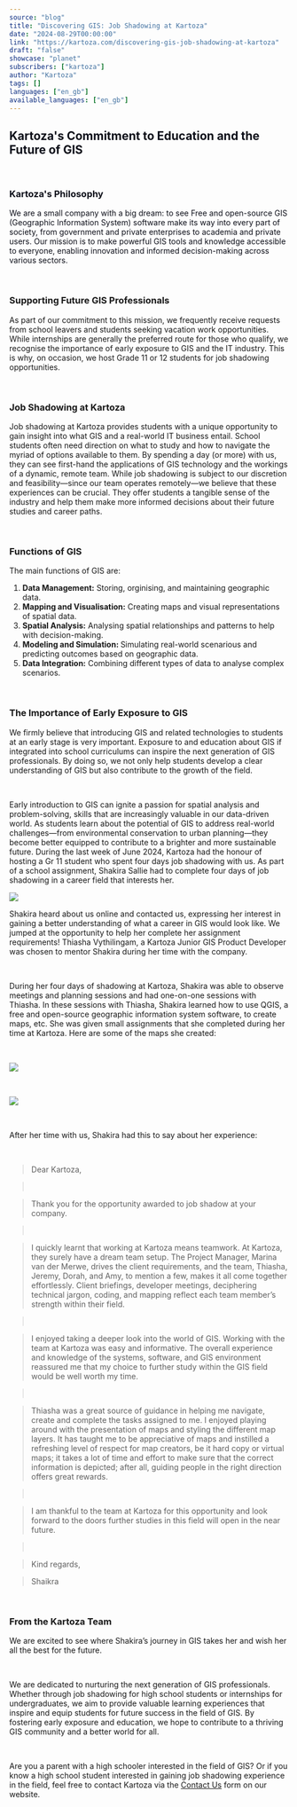 ```yaml
---
source: "blog"
title: "Discovering GIS: Job Shadowing at Kartoza"
date: "2024-08-29T00:00:00"
link: "https://kartoza.com/discovering-gis-job-shadowing-at-kartoza"
draft: "false"
showcase: "planet"
subscribers: ["kartoza"]
author: "Kartoza"
tags: []
languages: ["en_gb"]
available_languages: ["en_gb"]
---
```


<div class="ql-editor read-mode"><h2><span style="background-color: transparent; color: rgb(14, 16, 26);">Kartoza's Commitment to Education and the Future of GIS</span></h2><p><br /></p><h3><span style="background-color: transparent; color: rgb(14, 16, 26);">Kartoza's Philosophy</span></h3><p><span style="background-color: transparent; color: rgb(14, 16, 26);">We are a small company with a big dream: to see Free and open-source GIS (Geographic Information System) software make its way into every part of society, from government and private enterprises to academia and private users. Our mission is to make powerful GIS tools and knowledge accessible to everyone, enabling innovation and informed decision-making across various sectors.</span></p><p><br /></p><h3>Supporting Future GIS Professionals</h3><p>As part of our commitment to this mission, we frequently receive requests from school leavers and students seeking vacation work opportunities. While internships are generally the preferred route for those who qualify, we recognise the importance of early exposure to GIS and the IT industry. This is why, on occasion, we host Grade 11 or 12 students for job shadowing opportunities.</p><p><br /></p><h3>Job Shadowing at Kartoza</h3><p>Job shadowing at Kartoza provides students with a unique opportunity to gain insight into what GIS and a real-world IT business entail. School students often need direction on what to study and how to navigate the myriad of options available to them. By spending a day (or more) with us, they can see first-hand the applications of GIS technology and the workings of a dynamic, remote team. While job shadowing is subject to our discretion and feasibility—since our team operates remotely—we believe that these experiences can be crucial. They offer students a tangible sense of the industry and help them make more informed decisions about their future studies and career paths.</p><p><br /></p><h3>Functions of GIS</h3><p>The main functions of GIS are:</p><ol><li><span class="ql-ui" contenteditable="false"></span><strong>Data Management:</strong> Storing, orginising, and maintaining geographic data.</li><li><span class="ql-ui" contenteditable="false"></span><strong>Mapping and Visualisation:</strong> Creating maps and visual representations of spatial data.</li><li><span class="ql-ui" contenteditable="false"></span><strong>Spatial Analysis:</strong> Analysing spatial relationships and patterns to help with decision-making.</li><li><span class="ql-ui" contenteditable="false"></span><strong>Modeling and Simulation: </strong>Simulating real-world scenarious and predicting outcomes based on geographic data.</li><li><span class="ql-ui" contenteditable="false"></span><strong>Data Integration:</strong> Combining different types of data to analyse complex scenarios.</li></ol><p><br /></p><h3>The Importance of Early Exposure to GIS</h3><p>We firmly believe that introducing GIS and related technologies to students at an early stage is very important. Exposure to and education about GIS if integrated into school curriculums can inspire the next generation of GIS professionals. By doing so, we not only help students develop a clear understanding of GIS but also contribute to the growth of the field.</p><p><br /></p><p>Early introduction to GIS can ignite a passion for spatial analysis and problem-solving, skills that are increasingly valuable in our data-driven world. As students learn about the potential of GIS to address real-world challenges—from environmental conservation to urban planning—they become better equipped to contribute to a brighter and more sustainable future. During the last week of June 2024, Kartoza had the honour of hosting a Gr 11 student who spent four days job shadowing with us. As part of a school assignment, Shakira Sallie had to complete four days of job shadowing in a career field that interests her.</p><p><img src="https://kartoza.com/files/R5c05TL.png" /></p><p>Shakira heard about us online and contacted us, expressing her interest in gaining a better understanding of what a career in GIS would look like. We jumped at the opportunity to help her complete her assignment requirements! Thiasha Vythilingam, a Kartoza Junior GIS Product Developer was chosen to mentor Shakira during her time with the company.</p><p><br /></p><p>During her four days of shadowing at Kartoza, Shakira was able to observe meetings and planning sessions and had one-on-one sessions with Thiasha. In these sessions with Thiasha, Shakira learned how to use QGIS, a free and open-source geographic information system software, to create maps, etc. She was given small assignments that she completed during her time at Kartoza. Here are some of the maps she created:</p><p><br /></p><p><img src="https://kartoza.com/files/rLD0lUk.jpg" /></p><p><br /></p><p><img src="https://kartoza.com/files/0jzlbsv.jpg" /></p><p><br /></p><p>After her time with us, Shakira had this to say about her experience:</p><p><br /></p><blockquote>Dear Kartoza,</blockquote><blockquote><br /></blockquote><blockquote>Thank you for the opportunity awarded to job shadow at your company.</blockquote><blockquote><br /></blockquote><blockquote>I quickly learnt that working at Kartoza means teamwork. At Kartoza, they surely have a dream team setup. The Project Manager, Marina van der Merwe, drives the client requirements, and the team, Thiasha, Jeremy, Dorah, and Amy, to mention a few, makes it all come together effortlessly. Client briefings, developer meetings, deciphering technical jargon, coding, and mapping reflect each team member’s strength within their field.</blockquote><blockquote><br /></blockquote><blockquote>I enjoyed taking a deeper look into the world of GIS. Working with the team at Kartoza was easy and informative. The overall experience and knowledge of the systems, software, and GIS environment reassured me that my choice to further study within the GIS field would be well worth my time.</blockquote><blockquote><br /></blockquote><blockquote>Thiasha was a great source of guidance in helping me navigate, create and complete the tasks assigned to me. I enjoyed playing around with the presentation of maps and styling the different map layers. It has taught me to be appreciative of maps and instilled a refreshing level of respect for map creators, be it hard copy or virtual maps; it takes a lot of time and effort to make sure that the correct information is depicted; after all, guiding people in the right direction offers great rewards.</blockquote><blockquote><br /></blockquote><blockquote>I am thankful to the team at Kartoza for this opportunity and look forward to the doors further studies in this field will open in the near future.</blockquote><blockquote><br /></blockquote><blockquote>Kind regards,</blockquote><blockquote>Shaikra</blockquote><p><br /></p><h3>From the Kartoza Team</h3><p>We are excited to see where Shakira’s journey in GIS takes her and wish her all the best for the future.</p><p><br /></p><p>We are dedicated to nurturing the next generation of GIS professionals. Whether through job shadowing for high school students or internships for undergraduates, we aim to provide valuable learning experiences that inspire and equip students for future success in the field of GIS. By fostering early exposure and education, we hope to contribute to a thriving GIS community and a better world for all.</p><p><br /></p><p>Are you a parent with a high schooler interested in the field of GIS? Or if you know a high school student interested in gaining job shadowing experience in the field, feel free to contact Kartoza via the <a href="https://kartoza.com/contact-us/new" rel="noopener noreferrer">Contact Us</a> form on our website.</p></div>
